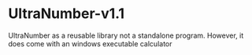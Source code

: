 # UltraNumber-v1.1
UltraNumber as a reusable library not a standalone program. However, it does come with an windows executable calculator
